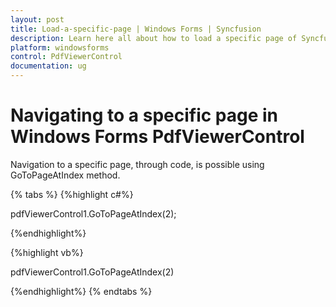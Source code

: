 ```yaml
---
layout: post
title: Load-a-specific-page | Windows Forms | Syncfusion
description: Learn here all about how to load a specific page of Syncfusion Windows Forms PdfViewer Control and more.
platform: windowsforms
control: PdfViewerControl
documentation: ug
---
```


# Navigating to a specific page in Windows Forms PdfViewerControl

Navigation to a specific page, through code, is possible using GoToPageAtIndex method.

{% tabs %}
{%highlight c#%}

pdfViewerControl1.GoToPageAtIndex(2);

{%endhighlight%}

{%highlight vb%}


pdfViewerControl1.GoToPageAtIndex(2)

{%endhighlight%}
{% endtabs %}


